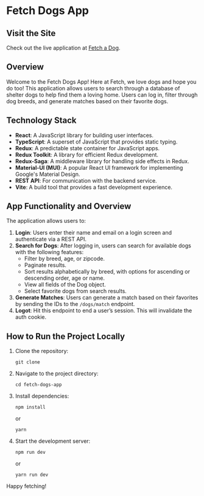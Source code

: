 # Fetch Dogs App

## Visit the Site

Check out the live application at [Fetch a Dog](https://fetch-a-dog-ns.netlify.app/).

## Overview

Welcome to the Fetch Dogs App! Here at Fetch, we love dogs and hope you do too! This application allows users to search through a database of shelter dogs to help find them a loving home. Users can log in, filter through dog breeds, and generate matches based on their favorite dogs.

## Technology Stack

- **React**: A JavaScript library for building user interfaces.
- **TypeScript**: A superset of JavaScript that provides static typing.
- **Redux**: A predictable state container for JavaScript apps.
- **Redux Toolkit**: A library for efficient Redux development.
- **Redux-Saga**: A middleware library for handling side effects in Redux.
- **Material-UI (MUI)**: A popular React UI framework for implementing Google's Material Design.
- **REST API**: For communication with the backend service.
- **Vite**: A build tool that provides a fast development experience.

## App Functionality and Overview

The application allows users to:

1. **Login**: Users enter their name and email on a login screen and authenticate via a REST API.
2. **Search for Dogs**: After logging in, users can search for available dogs with the following features:
   - Filter by breed, age, or zipcode.
   - Paginate results.
   - Sort results alphabetically by breed, with options for ascending or descending order, age or name.
   - View all fields of the Dog object.
   - Select favorite dogs from search results.
3. **Generate Matches**: Users can generate a match based on their favorites by sending the IDs to the `/dogs/match` endpoint.
4. **Logot**: Hit this endpoint to end a user’s session. This will invalidate the auth cookie.

## How to Run the Project Locally

1. Clone the repository:

   ```
   git clone
   ```

2. Navigate to the project directory:

   ```
   cd fetch-dogs-app
   ```

3. Install dependencies:

   ```
   npm install
   ```

   or

   ```
   yarn
   ```

4. Start the development server:

   ```
   npm run dev
   ```

   or

   ```
   yarn run dev
   ```

Happy fetching!
